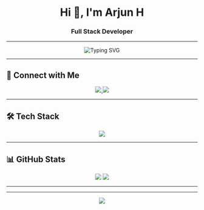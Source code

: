 <h1 align="center">Hi 👋, I'm Arjun H</h1>
<h3 align="center">Full Stack Developer</h3>

---

<p align="center">
  <img src="https://readme-typing-svg.herokuapp.com?font=Fira+Code&size=22&pause=1000&center=true&vCenter=true&width=435&lines=Welcome+to+my+GitHub+Profile!;Coding+is+my+passion.;JavaScript+Enthusiast+🚀" alt="Typing SVG" />
</p>

---

## 🔗 **Connect with Me**
<p align="center">
    <a href="https://www.linkedin.com/in/arjun-h-40701028b" target="_blank">
        <img src="https://img.shields.io/badge/LinkedIn-blue?logo=linkedin&style=for-the-badge" />
    </a>
    <a href="mailto:arjunhari0312@gmail.com" target="_blank">
        <img src="https://img.shields.io/badge/Gmail-D14836?logo=gmail&style=for-the-badge" />
    </a>
</p>

---

## 🛠 **Tech Stack**
<p align="center">
  <img src="https://skillicons.dev/icons?i=html,css,js,react,nodejs,python,github,vscode" />
</p>

---

## 📊 **GitHub Stats**
<p align="center">
    <img src="https://github-readme-stats.vercel.app/api?username=YOUR-GITHUB-ID&show_icons=true&theme=radical" />
    <img src="https://github-readme-streak-stats.herokuapp.com/?user=YOUR-GITHUB-ID&theme=radical" />
</p>

---


---

<p align="center">
  <img src="https://capsule-render.vercel.app/api?type=waving&color=gradient&height=100&section=footer"/>
</p>
















